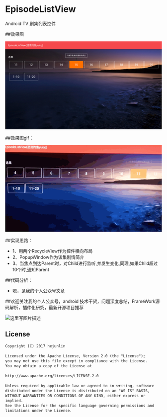 # EpisodeListView

Android TV 剧集列表控件

##效果图

![DragVideoWeb](/images/device-2017-02-05-171457.png)


##效果图gif：

![EpisodeListView](/images/EpisodeListView.gif)

##实现思路：

- 1、用两个RecycleView作为控件横向布局
- 2、PopupWindow作为该集剧情简介
- 3、当焦点到达Parent时，对Child进行监听,并发生变化,同理,如果Child超过10个时,通知Parent

##代码分析：
- 嗯，见我的个人公众号文章


##欢迎关注我的个人公众号，android 技术干货，问题深度总结，FrameWork源码解析，插件化研究，最新开源项目推荐

![这里写图片描述](https://github.com/hejunlin2013/RedPackage/blob/master/image/qrcode.jpg)

License
--------
```
Copyright (C) 2017 hejunlin

Licensed under the Apache License, Version 2.0 (the "License");
you may not use this file except in compliance with the License.
You may obtain a copy of the License at

http://www.apache.org/licenses/LICENSE-2.0

Unless required by applicable law or agreed to in writing, software
distributed under the License is distributed on an "AS IS" BASIS,
WITHOUT WARRANTIES OR CONDITIONS OF ANY KIND, either express or implied.
See the License for the specific language governing permissions and
limitations under the License.
```


